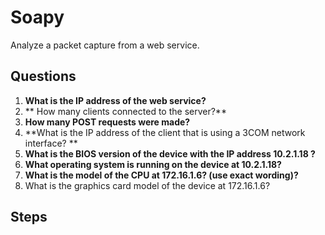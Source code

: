 # Soapy
Analyze a packet capture from a web service.

## Questions
1. **What is the IP address of the web service?**
2. ** How many clients connected to the server?**
3. **How many POST requests were made?**
4. **What is the IP address of the client that is using a 3COM network interface? **
5. **What is the BIOS version of the device with the IP address 10.2.1.18 ?**
6. **What operating system is running on the device at 10.2.1.18?**
7. **What is the model of the CPU at 172.16.1.6? (use exact wording)?**
8. What is the graphics card model of the device at 172.16.1.6?

## Steps
